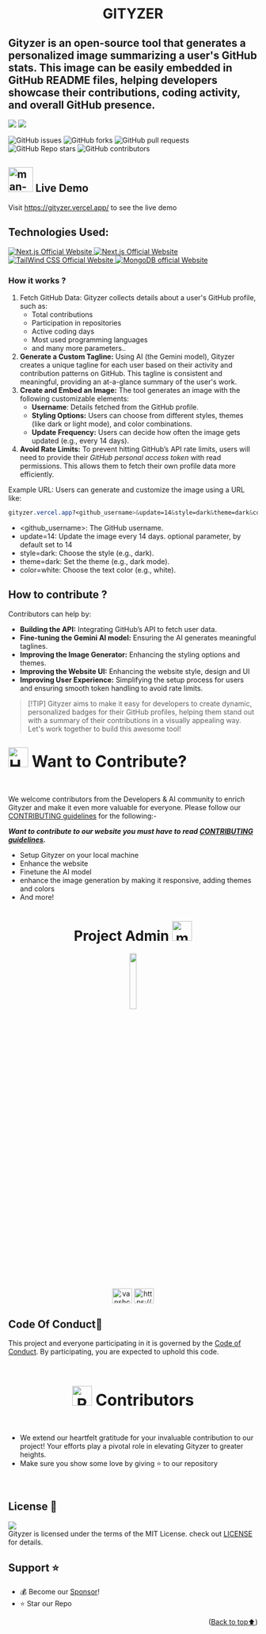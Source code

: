 <h1 align="center">GITYZER</h1>

## Gityzer is an open-source tool that generates a personalized image summarizing a user's GitHub stats. This image can be easily embedded in GitHub README files, helping developers showcase their contributions, coding activity, and overall GitHub presence.

<p align="center">

<a href="https://github.com/vansh-codes/Gityzer"><img src="https://badges.frapsoft.com/os/v1/open-source.svg?v=103"></a> <a href="https://github.com/vansh-codes/Gityzer/blob/master/LICENSE"><img src="https://img.shields.io/badge/MIT-Licence-blue.svg?v=103"></a> 

![GitHub issues](https://img.shields.io/github/issues/vansh-codes/Gityzer)
![GitHub forks](https://img.shields.io/github/forks/vansh-codes/Gityzer)
![GitHub pull requests](https://img.shields.io/github/issues-pr/vansh-codes/Gityzer)
![GitHub Repo stars](https://img.shields.io/github/stars/vansh-codes/Gityzer?style=social)
![GitHub contributors](https://img.shields.io/github/contributors/vansh-codes/Gityzer)

</p>

## <img src="https://raw.githubusercontent.com/Tarikul-Islam-Anik/Animated-Fluent-Emojis/master/Emojis/People%20with%20professions/Man%20Technologist%20Medium%20Skin%20Tone.png" alt="man-techno" height=50 width=50> Live Demo
Visit https://gityzer.vercel.app/ to see the live demo

## Technologies Used:
<p>
  <a href="https://react.dev/">
    <img src="https://shields.io/badge/react-black?logo=react&style=for-the-badge" alt="Next.js Official Website"/>
  </a> <a href="https://nextjs.org/">
    <img src="https://img.shields.io/badge/Next.js-7c3aed?style=for-the-badge&logo=next.js&logoColor=white" alt="Next.js Official Website"/>
  </a> <a href="https://tailwindcss.com/">
    <img src="https://img.shields.io/badge/Tailwind_CSS-grey?style=for-the-badge&logo=tailwind-css&logoColor=38B2AC" alt="TailWind CSS Official Website"/>
  </a>
  <a href="https://ai.google.dev/gemini-api?gad_source=1&gclid=Cj0KCQjwo8S3BhDeARIsAFRmkOP_Ygexqh0M-OkFeeCxgOr5cjzTV2wNnS-nDzydv4Kaq9NPfPPTMhcaAm4_EALw_wcB">
    <img src="https://img.shields.io/badge/Google%20Gemini%20API-886FBF?style=for-the-badge&logo=googlegemini&logoColor=fff" alt="MongoDB official Website"/>
  </a>
</p>

### How it works ?
1. Fetch GitHub Data: Gityzer collects details about a user's GitHub profile, such as:
   - Total contributions
   - Participation in repositories
   - Active coding days
   - Most used programming languages
   - and many more parameters..
2. **Generate a Custom Tagline:** Using AI (the Gemini model), Gityzer creates a unique tagline for each user based on their activity and contribution patterns on GitHub. This tagline is consistent and meaningful, providing an at-a-glance summary of the user's work.
3. **Create and Embed an Image:** The tool generates an image with the following customizable elements:
    - **Username**: Details fetched from the GitHub profile.
    - **Styling Options:** Users can choose from different styles, themes (like dark or light mode), and color combinations.
    - **Update Frequency:** Users can decide how often the image gets updated (e.g., every 14 days). 
4. **Avoid Rate Limits:** To prevent hitting GitHub’s API rate limits, users will need to provide their *GitHub personal access token* with read permissions. This allows them to fetch their own profile data more efficiently.

Example URL:
Users can generate and customize the image using a URL like:
```css
gityzer.vercel.app?<github_username>&update=14&style=dark&theme=dark&color=white
```
- <github_username>: The GitHub username.
- update=14: Update the image every 14 days. optional parameter, by default set to 14
- style=dark: Choose the style (e.g., dark).
- theme=dark: Set the theme (e.g., dark mode).
- color=white: Choose the text color (e.g., white).

## How to contribute ?

Contributors can help by:
- **Building the API:** Integrating GitHub’s API to fetch user data.
- **Fine-tuning the Gemini AI model:** Ensuring the AI generates meaningful taglines.
- **Improving the Image Generator:** Enhancing the styling options and themes.
- **Improving the Website UI:** Enhancing the website style, design and UI
- **Improving User Experience:** Simplifying the setup process for users and ensuring smooth token handling to avoid rate limits.


> [!TIP] Gityzer aims to make it easy for developers to create dynamic, personalized badges for their GitHub profiles, helping them stand out with a summary of their contributions in a visually appealing way. Let's work together to build this awesome tool!

<div align="left">
<h2><font size="6"><img src="https://raw.githubusercontent.com/Tarikul-Islam-Anik/Animated-Fluent-Emojis/master/Emojis/Hand%20gestures/Handshake.png" alt="Handshake" width="40" height="40" /> Want to Contribute? </font></h2>
</div>
<br>

We welcome contributors from the Developers & AI community to enrich Gityzer and make it even more valuable for everyone. Please follow our [CONTRIBUTING guidelines](https://github.com/vansh-codes/Gityzer/blob/master/CONTRIBUTING) for the following:-

***Want to contribute to our website you must have to read [CONTRIBUTING guidelines](https://github.com/vansh-codes/Gityzer/blob/master/CONTRIBUTING).***
- Setup Gityzer on your local machine
- Enhance the website
- Finetune the AI model
- enhance the image generation by making it responsive, adding themes and colors
- And more!


<h1 align=center> Project Admin <img src="https://raw.githubusercontent.com/Tarikul-Islam-Anik/Animated-Fluent-Emojis/master/Emojis/People%20with%20professions/Man%20Technologist%20Medium%20Skin%20Tone.png" alt="man-techno" height=40 width=40> </h1>

  <p align="center">
  <a href="https://github.com/vansh-codes"><img src="https://avatars.githubusercontent.com/vansh-codes" width="17%" /></a>
  </p>

<div align="center">
<p margin-right="10px 30px 100px 30px">
<a href="https://twitter.com/vanshchaurasiy4" target="blank"><img align="center" src="https://raw.githubusercontent.com/rahuldkjain/github-profile-readme-generator/master/src/images/icons/Social/twitter.svg" alt="vanshchaurasiy4" height="30" width="40" /></a>
<a href="https://www.linkedin.com/in/vanshchaurasiya24" target="blank"><img align="center" src="https://raw.githubusercontent.com/rahuldkjain/github-profile-readme-generator/master/src/images/icons/Social/linked-in-alt.svg" alt="https://www.linkedin.com/in/vanshchaurasiya24" height="30" width="40" /></a>
</p>
</div>


## Code Of Conduct📑

This project and everyone participating in it is governed by the [Code of Conduct](https://github.com/vansh-codes/Gityzer/blob/master/CODE_OF_CONDUCT.md). By participating, you are expected to uphold this code.


<div align="center">

</div>
<br>
<!-- a big thanks to all the contributors -->
<div align="center">
<h2><font size="6"><img src="https://raw.githubusercontent.com/Tarikul-Islam-Anik/Animated-Fluent-Emojis/master/Emojis/Smilies/Red%20Heart.png" alt="Red Heart" width="40" height="40" /> Contributors </font></h2>
</div>
<br>

- We extend our heartfelt gratitude for your invaluable contribution to our project! Your efforts play a pivotal role in elevating Gityzer to greater heights.
- Make sure you show some love by giving ⭐ to our repository

<br>

<!-- <center>
<div>
<a href="https://github.com/vansh-codes/Gityzer/graphs/contributors">
  <img width="90%" src="https://contrib.rocks/image?repo=vansh-codes/Gityzer" />
</a>
</div>
</center>
 -->
## License 📝

<img src="https://img.shields.io/badge/License-MIT-yellow.svg"/> <br> 
Gityzer is licensed under the terms of the MIT License. check out <a href="./LICENSE">LICENSE</a> for details. <img width=2300/>

<a name="support"></a>

## Support ⭐

- 💰 Become our [Sponsor](https://github.com/sponsors/vansh-codes)!
- ⭐ Star our Repo 

<p align="right">(<a href="#top">Back to top⬆️</a>)</p>

